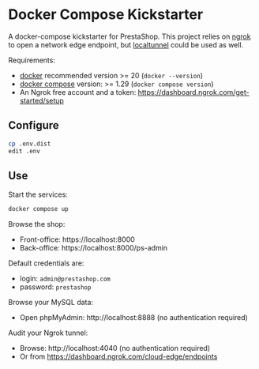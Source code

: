 # Docker Compose Kickstarter

A docker-compose kickstarter for PrestaShop.
This project relies on [ngrok](https://ngrok.com) to open a network edge endpoint,
but [localtunnel](https://github.com/localtunnel/localtunnel) could be used as well.

Requirements:

- [docker](https://www.docker.com) recommended version >= 20 (`docker --version`)
- [docker compose](https://docs.docker.com/compose/) version: >= 1.29 (`docker compose version`)
- An Ngrok free account and a token: https://dashboard.ngrok.com/get-started/setup

## Configure

```sh
cp .env.dist
edit .env
```

## Use

Start the services:

```sh
docker compose up
```

Browse the shop:

- Front-office: https://localhost:8000
- Back-office: https://localhost:8000/ps-admin

Default credentials are:

- login: `admin@prestashop.com`
- password: `prestashop`

Browse your MySQL data:

- Open phpMyAdmin: http://localhost:8888 (no authentication required)

Audit your Ngrok tunnel:

- Browse: http://localhost:4040 (no authentication required)
- Or from https://dashboard.ngrok.com/cloud-edge/endpoints
